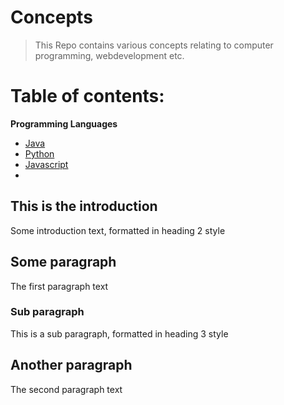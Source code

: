 # Concepts
> This Repo contains various concepts relating to computer programming, webdevelopment etc.


# Table of contents:

**Programming Languages**
  - [Java](java.md)
  - [Python](python.md)
  - [Javascript](javascript.md)
  - [](#paragraph2)

## This is the introduction <a name="introduction"></a>
Some introduction text, formatted in heading 2 style

## Some paragraph <a name="paragraph1"></a>
The first paragraph text

### Sub paragraph <a name="subparagraph1"></a>
This is a sub paragraph, formatted in heading 3 style

## Another paragraph <a name="paragraph2"></a>
The second paragraph text

